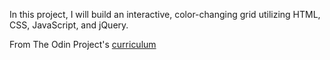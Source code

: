 In this project, I will build an interactive, color-changing grid utilizing HTML, CSS, JavaScript, and jQuery.

From The Odin Project's [curriculum](https://www.theodinproject.com/courses/web-development-101/lessons/javascript-and-jquery?ref=lc-pb)